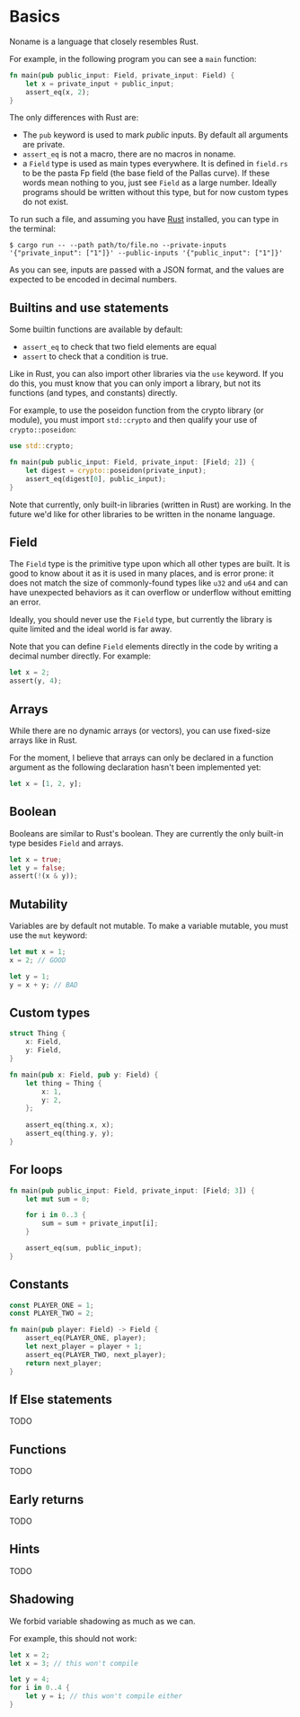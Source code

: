 # Basics

Noname is a language that closely resembles Rust.

For example, in the following program you can see a `main` function:

```rust
fn main(pub public_input: Field, private_input: Field) {
    let x = private_input + public_input;
    assert_eq(x, 2);
}
```

The only differences with Rust are:

* The `pub` keyword is used to mark _public_ inputs. By default all arguments are private.
* `assert_eq` is not a macro, there are no macros in noname.
* a `Field` type is used as main types everywhere. It is defined in `field.rs` to be the pasta Fp field (the base field of the Pallas curve). If these words mean nothing to you, just see `Field` as a large number. Ideally programs should be written without this type, but for now custom types do not exist.

To run such a file, and assuming you have [Rust](https://rustup.rs/) installed, you can type in the terminal:

```
$ cargo run -- --path path/to/file.no --private-inputs '{"private_input": ["1"]}' --public-inputs '{"public_input": ["1"]}'
```

As you can see, inputs are passed with a JSON format, and the values are expected to be encoded in decimal numbers.

## Builtins and use statements

Some builtin functions are available by default:

* `assert_eq` to check that two field elements are equal
* `assert` to check that a condition is true.

Like in Rust, you can also import other libraries via the `use` keyword.
If you do this, you must know that you can only import a library, but not its functions (and types, and constants) directly.

For example, to use the poseidon function from the crypto library (or module), you must import `std::crypto` and then qualify your use of `crypto::poseidon`:

```rust
use std::crypto;

fn main(pub public_input: Field, private_input: [Field; 2]) {
    let digest = crypto::poseidon(private_input);
    assert_eq(digest[0], public_input);
}
```

Note that currently, only built-in libraries (written in Rust) are working. 
In the future we'd like for other libraries to be written in the noname language.

## Field

The `Field` type is the primitive type upon which all other types are built. 
It is good to know about it as it is used in many places, and is error prone: it does not match the size of commonly-found types like `u32` and `u64` and can have unexpected behaviors as it can overflow or underflow  without emitting an error.

Ideally, you should never use the `Field` type, but currently the library is quite limited and the ideal world is far away.

Note that you can define `Field` elements directly in the code by writing a decimal number directly. For example:

```rust
let x = 2;
assert(y, 4);
```

## Arrays

While there are no dynamic arrays (or vectors), you can use fixed-size arrays like in Rust.

For the moment, I believe that arrays can only be declared in a function argument as the following declaration hasn't been implemented yet:

```rust
let x = [1, 2, y];
```

## Boolean

Booleans are similar to Rust's boolean. They are currently the only built-in type besides `Field` and arrays.

```rust
let x = true;
let y = false;
assert(!(x & y));
```

## Mutability

Variables are by default not mutable. To make a variable mutable, you must use the `mut` keyword:

```rust
let mut x = 1;
x = 2; // GOOD

let y = 1;
y = x + y; // BAD
```

## Custom types

```rust
struct Thing {
    x: Field,
    y: Field,
}

fn main(pub x: Field, pub y: Field) {
    let thing = Thing {
        x: 1,
        y: 2,
    };
    
    assert_eq(thing.x, x);
    assert_eq(thing.y, y);
}
```

## For loops

```rust
fn main(pub public_input: Field, private_input: [Field; 3]) {
    let mut sum = 0;

    for i in 0..3 {
        sum = sum + private_input[i];
    }

    assert_eq(sum, public_input);
}
```

## Constants

```rust
const PLAYER_ONE = 1;
const PLAYER_TWO = 2;

fn main(pub player: Field) -> Field {
    assert_eq(PLAYER_ONE, player);
    let next_player = player + 1;
    assert_eq(PLAYER_TWO, next_player);
    return next_player;
}
```

## If Else statements

TODO

## Functions

TODO

## Early returns

TODO

## Hints

TODO

## Shadowing

We forbid variable shadowing as much as we can.

For example, this should not work:

```rust
let x = 2;
let x = 3; // this won't compile

let y = 4;
for i in 0..4 {
    let y = i; // this won't compile either
}
```
